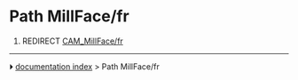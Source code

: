 # Path MillFace/fr
1.  REDIRECT [CAM_MillFace/fr](CAM_MillFace/fr.md)



---
⏵ [documentation index](../README.md) > Path MillFace/fr
